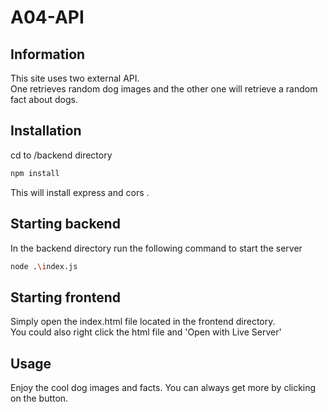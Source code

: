 # A04-API

## Information

This site uses two external API.  
One retrieves random dog images and the other one will retrieve a random fact about dogs.
## Installation

cd to /backend directory

```bash
npm install
```
This will install express and cors .

## Starting backend
In the backend directory run the following command to start the server
```bash
node .\index.js
```

## Starting frontend
Simply open the index.html file located in the frontend directory.  
You could also right click the html file and 'Open with Live Server'

## Usage
Enjoy the cool dog images and facts. You can always get more by clicking on the button.